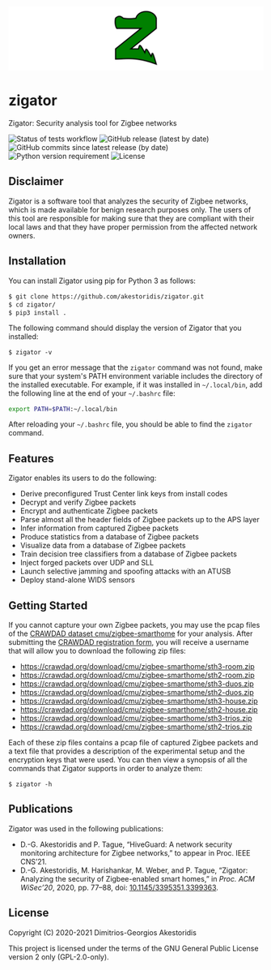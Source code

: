 <img src="zigator-header.png">

# zigator

Zigator: Security analysis tool for Zigbee networks

<!-- START OF BADGES -->
![Status of tests workflow](https://img.shields.io/github/workflow/status/akestoridis/zigator/wf01-tests?label=tests)
![GitHub release (latest by date)](https://img.shields.io/github/v/release/akestoridis/zigator)
![GitHub commits since latest release (by date)](https://img.shields.io/github/commits-since/akestoridis/zigator/latest)
![Python version requirement](https://img.shields.io/badge/python-3.7%20%7C%203.8%20%7C%203.9-blue)
![License](https://img.shields.io/badge/license-GPL--2.0--only-blue)
<!-- END OF BADGES -->


## Disclaimer

Zigator is a software tool that analyzes the security of Zigbee networks, which is made available for benign research purposes only.
The users of this tool are responsible for making sure that they are compliant with their local laws and that they have proper permission from the affected network owners.


## Installation

You can install Zigator using pip for Python 3 as follows:
```console
$ git clone https://github.com/akestoridis/zigator.git
$ cd zigator/
$ pip3 install .
```

The following command should display the version of Zigator that you installed:
```console
$ zigator -v
```

If you get an error message that the `zigator` command was not found, make sure that your system's PATH environment variable includes the directory of the installed executable. For example, if it was installed in `~/.local/bin`, add the following line at the end of your `~/.bashrc` file:
```bash
export PATH=$PATH:~/.local/bin
```

After reloading your `~/.bashrc` file, you should be able to find the `zigator` command.


## Features

Zigator enables its users to do the following:

* Derive preconfigured Trust Center link keys from install codes
* Decrypt and verify Zigbee packets
* Encrypt and authenticate Zigbee packets
* Parse almost all the header fields of Zigbee packets up to the APS layer
* Infer information from captured Zigbee packets
* Produce statistics from a database of Zigbee packets
* Visualize data from a database of Zigbee packets
* Train decision tree classifiers from a database of Zigbee packets
* Inject forged packets over UDP and SLL
* Launch selective jamming and spoofing attacks with an ATUSB
* Deploy stand-alone WIDS sensors


## Getting Started

If you cannot capture your own Zigbee packets, you may use the pcap files of the [CRAWDAD dataset cmu/zigbee-smarthome](https://doi.org/10.15783/c7-nvc6-4q28) for your analysis.
After submitting the [CRAWDAD registration form](https://crawdad.org/registration-form.html), you will receive a username that will allow you to download the following zip files:

* https://crawdad.org/download/cmu/zigbee-smarthome/sth3-room.zip
* https://crawdad.org/download/cmu/zigbee-smarthome/sth2-room.zip
* https://crawdad.org/download/cmu/zigbee-smarthome/sth3-duos.zip
* https://crawdad.org/download/cmu/zigbee-smarthome/sth2-duos.zip
* https://crawdad.org/download/cmu/zigbee-smarthome/sth3-house.zip
* https://crawdad.org/download/cmu/zigbee-smarthome/sth2-house.zip
* https://crawdad.org/download/cmu/zigbee-smarthome/sth3-trios.zip
* https://crawdad.org/download/cmu/zigbee-smarthome/sth2-trios.zip

Each of these zip files contains a pcap file of captured Zigbee packets and a text file that provides a description of the experimental setup and the encryption keys that were used. You can then view a synopsis of all the commands that Zigator supports in order to analyze them:
```console
$ zigator -h
```


## Publications

Zigator was used in the following publications:

* D.-G. Akestoridis and P. Tague, “HiveGuard: A network security monitoring architecture for Zigbee networks,” to appear in Proc. IEEE CNS’21.
* D.-G. Akestoridis, M. Harishankar, M. Weber, and P. Tague, “Zigator: Analyzing the security of Zigbee-enabled smart homes,” in *Proc. ACM WiSec’20*, 2020, pp. 77–88, doi: [10.1145/3395351.3399363](https://doi.org/10.1145/3395351.3399363).


## License

Copyright (C) 2020-2021 Dimitrios-Georgios Akestoridis

This project is licensed under the terms of the GNU General Public License version 2 only (GPL-2.0-only).
